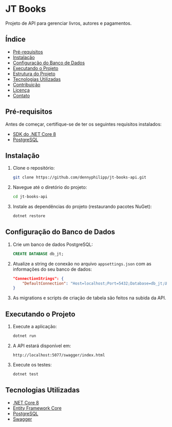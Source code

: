 # JT Books

Projeto de API para gerenciar livros, autores e pagamentos.

## Índice

- [Pré-requisitos](#pré-requisitos)
- [Instalação](#instalação)
- [Configuração do Banco de Dados](#configuração-do-banco-de-dados)
- [Executando o Projeto](#executando-o-projeto)
- [Estrutura do Projeto](#estrutura-do-projeto)
- [Tecnologias Utilizadas](#tecnologias-utilizadas)
- [Contribuição](#contribuição)
- [Licença](#licença)
- [Contato](#contato)

## Pré-requisitos

Antes de começar, certifique-se de ter os seguintes requisitos instalados:

- [SDK do .NET Core 8](https://dotnet.microsoft.com/download/dotnet/8.0)
- [PostgreSQL](https://www.postgresql.org/download/)

## Instalação

1. Clone o repositório:
    ```bash
    git clone https://github.com/dennyphilipp/jt-books-api.git
    ```
2. Navegue até o diretório do projeto:
    ```bash
    cd jt-books-api
    ```
3. Instale as dependências do projeto (restaurando pacotes NuGet):
    ```bash
    dotnet restore
    ```


## Configuração do Banco de Dados

1. Crie um banco de dados PostgreSQL:
    ```sql
    CREATE DATABASE db_jt;
    ```

2. Atualize a string de conexão no arquivo `appsettings.json` com as informações do seu banco de dados:
    ```json
    "ConnectionStrings": {
        "DefaultConnection": "Host=localhost;Port=5432;Database=db_jt;Username=postgres;Password=root"
    }
    ```

3. As migrations e scripts de criação de tabela são feitos na subida da API.

## Executando o Projeto

1. Execute a aplicação:
    ```bash
    dotnet run
    ```
2. A API estará disponível em:
    ```
    http://localhost:5077/swagger/index.html
    ```

3. Execute os testes:
    ```bash
    dotnet test
    ```
## Tecnologias Utilizadas

- [.NET Core 8](https://dotnet.microsoft.com/download/dotnet/8.0)
- [Entity Framework Core](https://docs.microsoft.com/ef/core/)
- [PostgreSQL](https://www.postgresql.org/)
- [Swagger](https://swagger.io/)
